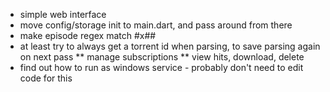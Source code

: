 * simple web interface
* move config/storage init to main.dart, and pass around from there
* make episode regex match #x##
* at least try to always get a torrent id when parsing, to save parsing again on next pass
** manage subscriptions
** view hits, download, delete
* find out how to run as windows service - probably don't need to edit code for this